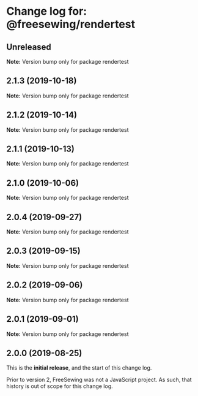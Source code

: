 # Change log for: @freesewing/rendertest


## Unreleased

**Note:** Version bump only for package rendertest


## 2.1.3 (2019-10-18)

**Note:** Version bump only for package rendertest


## 2.1.2 (2019-10-14)

**Note:** Version bump only for package rendertest


## 2.1.1 (2019-10-13)

**Note:** Version bump only for package rendertest


## 2.1.0 (2019-10-06)

**Note:** Version bump only for package rendertest


## 2.0.4 (2019-09-27)

**Note:** Version bump only for package rendertest


## 2.0.3 (2019-09-15)

**Note:** Version bump only for package rendertest


## 2.0.2 (2019-09-06)

**Note:** Version bump only for package rendertest


## 2.0.1 (2019-09-01)

**Note:** Version bump only for package rendertest




## 2.0.0 (2019-08-25)

This is the **initial release**, and the start of this change log.

Prior to version 2, FreeSewing was not a JavaScript project.
As such, that history is out of scope for this change log.
